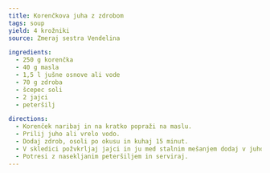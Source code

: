 ```yaml
---
title: Korenčkova juha z zdrobom
tags: soup
yield: 4 krožniki
source: Zmeraj sestra Vendelina

ingredients:
  - 250 g korenčka
  - 40 g masla
  - 1,5 l jušne osnove ali vode
  - 70 g zdroba
  - šcepec soli
  - 2 jajci
  - peteršilj

directions:
  - Korenček naribaj in na kratko popraži na maslu.
  - Prilij juho ali vrelo vodo.
  - Dodaj zdrob, osoli po okusu in kuhaj 15 minut.
  - V skledici požvkrljaj jajci in ju med stalnim mešanjem dodaj v juho.
  - Potresi z nasekljanim peteršiljem in serviraj.
---
```


<Recipe :data="$frontmatter" />
